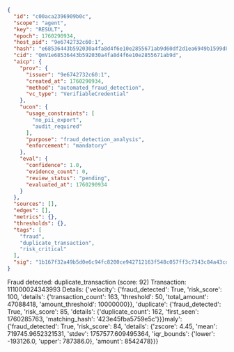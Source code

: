 ```json
{
  "id": "c00aca2396909b0c",
  "scope": "agent",
  "key": "RESULT",
  "epoch": 1760290934,
  "host_pid": "9e6742732c60:1",
  "hash": "e68536443b592030a4fa8d4f6e10e2855671ab9d60df2d1ea6949b1599d83aa1",
  "cid": "QmV1e68536443b592030a4fa8d4f6e10e2855671ab9d",
  "aicp": {
    "prov": {
      "issuer": "9e6742732c60:1",
      "created_at": 1760290934,
      "method": "automated_fraud_detection",
      "vc_type": "VerifiableCredential"
    },
    "ucon": {
      "usage_constraints": [
        "no_pii_export",
        "audit_required"
      ],
      "purpose": "fraud_detection_analysis",
      "enforcement": "mandatory"
    },
    "eval": {
      "confidence": 1.0,
      "evidence_count": 0,
      "review_status": "pending",
      "evaluated_at": 1760290934
    }
  },
  "sources": [],
  "edges": [],
  "metrics": {},
  "thresholds": {},
  "tags": [
    "fraud",
    "duplicate_transaction",
    "risk_critical"
  ],
  "sig": "1b167f32a49b5d0e6c94fc8200ce942712163f548c057ff3c7343c84a43cdf86"
}
```

Fraud detected: duplicate_transaction (score: 92)
Transaction: 111000024343993
Details: {'velocity': {'fraud_detected': True, 'risk_score': 100, 'details': {'transaction_count': 163, 'threshold': 50, 'total_amount': 47088418, 'amount_threshold': 10000000}}, 'duplicate': {'fraud_detected': True, 'risk_score': 85, 'details': {'duplicate_count': 162, 'first_seen': 1760285763, 'matching_hash': '423e45fba5759e5c'}}}maly': {'fraud_detected': True, 'risk_score': 84, 'details': {'zscore': 4.45, 'mean': 719745.9652321531, 'stdev': 1757577.609495364, 'iqr_bounds': {'lower': -193126.0, 'upper': 787386.0}, 'amount': 8542478}}}